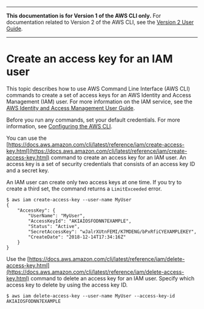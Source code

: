 --------

**This documentation is for Version 1 of the AWS CLI only\.** For documentation related to Version 2 of the AWS CLI, see the [Version 2 User Guide](https://docs.aws.amazon.com/cli/latest/userguide/)\.

--------

# Create an access key for an IAM user<a name="cli-services-iam-create-creds"></a>

This topic describes how to use AWS Command Line Interface \(AWS CLI\) commands to create a set of access keys for an AWS Identity and Access Management \(IAM\) user\. For more information on the IAM service, see the [AWS Identity and Access Management User Guide](https://docs.aws.amazon.com/IAM/latest/UserGuide/introduction.html)\.

Before you run any commands, set your default credentials\. For more information, see [Configuring the AWS CLI](cli-chap-configure.md)\.

You can use the [https://docs.aws.amazon.com/cli/latest/reference/iam/create-access-key.html](https://docs.aws.amazon.com/cli/latest/reference/iam/create-access-key.html) command to create an access key for an IAM user\. An access key is a set of security credentials that consists of an access key ID and a secret key\. 

An IAM user can create only two access keys at one time\. If you try to create a third set, the command returns a `LimitExceeded` error\.

```
$ aws iam create-access-key --user-name MyUser
{
    "AccessKey": {
        "UserName": "MyUser",
        "AccessKeyId": "AKIAIOSFODNN7EXAMPLE",
        "Status": "Active",
        "SecretAccessKey": "wJalrXUtnFEMI/K7MDENG/bPxRfiCYEXAMPLEKEY",
        "CreateDate": "2018-12-14T17:34:16Z"
    }
}
```

Use the [https://docs.aws.amazon.com/cli/latest/reference/iam/delete-access-key.html](https://docs.aws.amazon.com/cli/latest/reference/iam/delete-access-key.html) command to delete an access key for an IAM user\. Specify which access key to delete by using the access key ID\.

```
$ aws iam delete-access-key --user-name MyUser --access-key-id AKIAIOSFODNN7EXAMPLE
```